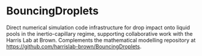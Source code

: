 # BouncingDroplets
Direct numerical simulation code infrastructure for drop impact onto liquid pools in the inertio-capillary regime, supporting collaborative work with the Harris Lab at Brown.  Complements the mathematical modelling repository at https://github.com/harrislab-brown/BouncingDroplets.
